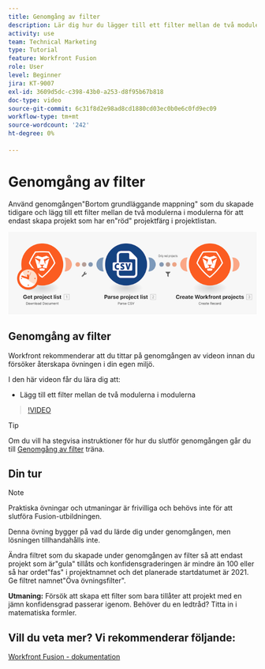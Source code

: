 ```yaml
---
title: Genomgång av filter
description: Lär dig hur du lägger till ett filter mellan de två modulerna i modulerna i [!DNL Adobe Workfront Fusion].
activity: use
team: Technical Marketing
type: Tutorial
feature: Workfront Fusion
role: User
level: Beginner
jira: KT-9007
exl-id: 3609d5dc-c398-43b0-a253-d8f95b67b818
doc-type: video
source-git-commit: 6c31f8d2e98ad8cd1880cd03ec0b0e6c0fd9ec09
workflow-type: tm+mt
source-wordcount: '242'
ht-degree: 0%

---
```


# Genomgång av filter

Använd genomgången&quot;Bortom grundläggande mappning&quot; som du skapade tidigare och lägg till ett filter mellan de två modulerna i modulerna för att endast skapa projekt som har en&quot;röd&quot; projektfärg i projektlistan.

![En bild av Fusion-scenariot](assets/understand-the-basics-2.png)

## Genomgång av filter

Workfront rekommenderar att du tittar på genomgången av videon innan du försöker återskapa övningen i din egen miljö.

I den här videon får du lära dig att:

* Lägg till ett filter mellan de två modulerna i modulerna

>[!VIDEO](https://video.tv.adobe.com/v/335266/?quality=12&learn=on)

>[!TIP]
>
>Om du vill ha stegvisa instruktioner för hur du slutför genomgången går du till [Genomgång av filter](https://experienceleague.adobe.com/docs/workfront-learn/tutorials-workfront/fusion/exercises/filters.html?lang=en) träna.

## Din tur

>[!NOTE]
>
>Praktiska övningar och utmaningar är frivilliga och behövs inte för att slutföra Fusion-utbildningen.

Denna övning bygger på vad du lärde dig under genomgången, men lösningen tillhandahålls inte.

Ändra filtret som du skapade under genomgången av filter så att endast projekt som är&quot;gula&quot; tillåts och konfidensgraderingen är mindre än 100 eller så har ordet&quot;fas&quot; i projektnamnet och det planerade startdatumet är 2021. Ge filtret namnet&quot;Öva övningsfilter&quot;.

**Utmaning:** Försök att skapa ett filter som bara tillåter att projekt med en jämn konfidensgrad passerar igenom. Behöver du en ledtråd? Titta in i matematiska formler.

## Vill du veta mer? Vi rekommenderar följande:

[Workfront Fusion - dokumentation](https://experienceleague.adobe.com/docs/workfront/using/adobe-workfront-fusion/workfront-fusion-2.html?lang=en)
